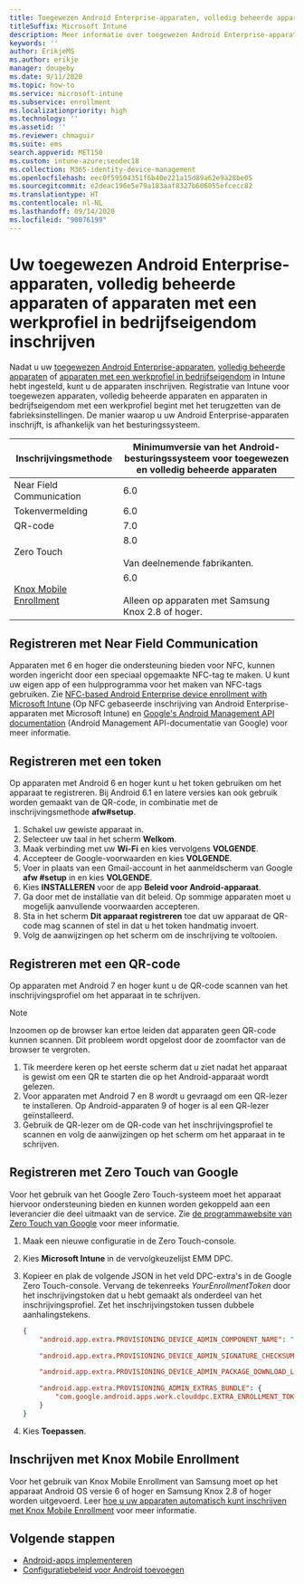 ```yaml
---
title: Toegewezen Android Enterprise-apparaten, volledig beheerde apparaten of apparaten met een werkprofiel in bedrijfseigendom inschrijven in Intune
titleSuffix: Microsoft Intune
description: Meer informatie over toegewezen Android Enterprise-apparaten, volledig beheerde apparaten of apparaten met een werkprofiel in bedrijfseigendom inschrijven in Intune.
keywords: ''
author: ErikjeMS
ms.author: erikje
manager: dougeby
ms.date: 9/11/2020
ms.topic: how-to
ms.service: microsoft-intune
ms.subservice: enrollment
ms.localizationpriority: high
ms.technology: ''
ms.assetid: ''
ms.reviewer: chmaguir
ms.suite: ems
search.appverid: MET150
ms.custom: intune-azure;seodec18
ms.collection: M365-identity-device-management
ms.openlocfilehash: eec0f59504351f6b40e221a15d89a62e9a28be05
ms.sourcegitcommit: e2deac196e5e79a183aaf8327b606055efcecc82
ms.translationtype: HT
ms.contentlocale: nl-NL
ms.lasthandoff: 09/14/2020
ms.locfileid: "90076199"
---
```

# <a name="enroll-your-android-enterprise-dedicated-fully-managed-or-corporate-owned-with-work-profile-devices"></a>Uw toegewezen Android Enterprise-apparaten, volledig beheerde apparaten of apparaten met een werkprofiel in bedrijfseigendom inschrijven

Nadat u uw [toegewezen Android Enterprise-apparaten](android-kiosk-enroll.md), [volledig beheerde apparaten](android-fully-managed-enroll.md) of [apparaten met een werkprofiel in bedrijfseigendom](android-corporate-owned-work-profile-enroll.md) in Intune hebt ingesteld, kunt u de apparaten inschrijven. Registratie van Intune voor toegewezen apparaten, volledig beheerde apparaten en apparaten in bedrijfseigendom met een werkprofiel begint met het terugzetten van de fabrieksinstellingen. De manier waarop u uw Android Enterprise-apparaten inschrijft, is afhankelijk van het besturingssysteem.

| Inschrijvingsmethode | Minimumversie van het Android-besturingssysteem voor toegewezen en volledig beheerde apparaten |
| ----- | ----- |
| Near Field Communication | 6.0 |
| Tokenvermelding | 6.0 |
| QR-code | 7.0 |
| Zero Touch  | 8.0<br><br> Van deelnemende fabrikanten. |
| [Knox Mobile Enrollment](./android-samsung-knox-mobile-enroll.md)  | 6.0<br><br> Alleen op apparaten met Samsung Knox 2.8 of hoger. |

## <a name="enroll-by-using-near-field-communication-nfc"></a>Registreren met Near Field Communication

Apparaten met 6 en hoger die ondersteuning bieden voor NFC, kunnen worden ingericht door een speciaal opgemaakte NFC-tag te maken. U kunt uw eigen app of een hulpprogramma voor het maken van NFC-tags gebruiken. Zie [NFC-based Android Enterprise device enrollment with Microsoft Intune](/archive/blogs/cbernier/nfc-based-android-enterprise-device-enrollment-with-microsoft-intune) (Op NFC gebaseerde inschrijving van Android Enterprise-apparaten met Microsoft Intune) en [Google's Android Management API documentation](https://developers.google.com/android/management/provision-device#nfc_method) (Android Management API-documentatie van Google) voor meer informatie.

## <a name="enroll-by-using-a-token"></a>Registreren met een token

Op apparaten met Android 6 en hoger kunt u het token gebruiken om het apparaat te registreren. Bij Android 6.1 en latere versies kan ook gebruik worden gemaakt van de QR-code, in combinatie met de inschrijvingsmethode **afw#setup**.

1. Schakel uw gewiste apparaat in.
2. Selecteer uw taal in het scherm **Welkom**.
3. Maak verbinding met uw **Wi-Fi** en kies vervolgens **VOLGENDE**.
4. Accepteer de Google-voorwaarden en kies **VOLGENDE**.
5. Voer in plaats van een Gmail-account in het aanmeldscherm van Google **afw #setup** in en kies **VOLGENDE**.
6. Kies **INSTALLEREN** voor de app **Beleid voor Android-apparaat**.
7. Ga door met de installatie van dit beleid.  Op sommige apparaten moet u mogelijk aanvullende voorwaarden accepteren.
8. Sta in het scherm **Dit apparaat registreren** toe dat uw apparaat de QR-code mag scannen of stel in dat u het token handmatig invoert.
9. Volg de aanwijzingen op het scherm om de inschrijving te voltooien.

## <a name="enroll-by-using-a-qr-code"></a>Registreren met een QR-code

Op apparaten met Android 7 en hoger kunt u de QR-code scannen van het inschrijvingsprofiel om het apparaat in te schrijven.

> [!Note]
> Inzoomen op de browser kan ertoe leiden dat apparaten geen QR-code kunnen scannen. Dit probleem wordt opgelost door de zoomfactor van de browser te vergroten.

1. Tik meerdere keren op het eerste scherm dat u ziet nadat het apparaat is gewist om een QR te starten die op het Android-apparaat wordt gelezen.
2. Voor apparaten met Android 7 en 8 wordt u gevraagd om een QR-lezer te installeren. Op Android-apparaten 9 of hoger is al een QR-lezer geïnstalleerd.
3. Gebruik de QR-lezer om de QR-code van het inschrijvingsprofiel te scannen en volg de aanwijzingen op het scherm om het apparaat in te schrijven.

## <a name="enroll-by-using-google-zero-touch"></a>Registreren met Zero Touch van Google

Voor het gebruik van het Google Zero Touch-systeem moet het apparaat hiervoor ondersteuning bieden en kunnen worden gekoppeld aan een leverancier die deel uitmaakt van de service.  Zie [de programmawebsite van Zero Touch van Google](https://www.android.com/enterprise/management/zero-touch/) voor meer informatie.

1. Maak een nieuwe configuratie in de Zero Touch-console.
2. Kies **Microsoft Intune** in de vervolgkeuzelijst EMM DPC.
3. Kopieer en plak de volgende JSON in het veld DPC-extra's in de Google Zero Touch-console. Vervang de tekenreeks *YourEnrollmentToken* door het inschrijvingstoken dat u hebt gemaakt als onderdeel van het inschrijvingsprofiel. Zet het inschrijvingstoken tussen dubbele aanhalingstekens.

    ```json
    {
        "android.app.extra.PROVISIONING_DEVICE_ADMIN_COMPONENT_NAME": "com.google.android.apps.work.clouddpc/.receivers.CloudDeviceAdminReceiver",

        "android.app.extra.PROVISIONING_DEVICE_ADMIN_SIGNATURE_CHECKSUM": "I5YvS0O5hXY46mb01BlRjq4oJJGs2kuUcHvVkAPEXlg",

        "android.app.extra.PROVISIONING_DEVICE_ADMIN_PACKAGE_DOWNLOAD_LOCATION": "https://play.google.com/managed/downloadManagingApp?identifier=setup",

        "android.app.extra.PROVISIONING_ADMIN_EXTRAS_BUNDLE": {
            "com.google.android.apps.work.clouddpc.EXTRA_ENROLLMENT_TOKEN": "YourEnrollmentToken"
        }
    }
    ```

4. Kies **Toepassen**.

## <a name="enroll-by-using-knox-mobile-enrollment"></a>Inschrijven met Knox Mobile Enrollment
Voor het gebruik van Knox Mobile Enrollment van Samsung moet op het apparaat Android OS versie 6 of hoger en Samsung Knox 2.8 of hoger worden uitgevoerd. Leer [hoe u uw apparaten automatisch kunt inschrijven met Knox Mobile Enrollment](./android-samsung-knox-mobile-enroll.md) voor meer informatie.

## <a name="next-steps"></a>Volgende stappen
- [Android-apps implementeren](../apps/apps-deploy.md)
- [Configuratiebeleid voor Android toevoegen](../configuration/device-profiles.md)
